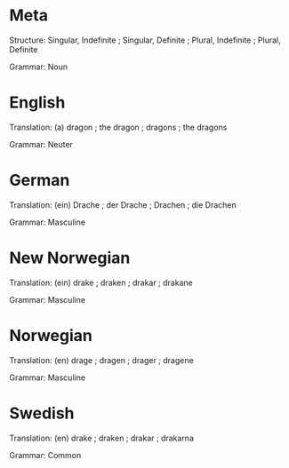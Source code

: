 Meta
====

Structure: Singular, Indefinite ; Singular, Definite ; Plural, Indefinite ; Plural, Definite

Grammar:   Noun



English
=======

Translation: (a) dragon ; the dragon ; dragons ; the dragons

Grammar:     Neuter



German
======

Translation: (ein) Drache ; der Drache ; Drachen ; die Drachen

Grammar:     Masculine



New Norwegian
=============

Translation: (ein) drake ; draken ; drakar ; drakane

Grammar:     Masculine



Norwegian
=========

Translation: (en) drage ; dragen ; drager ; dragene

Grammar:     Masculine



Swedish
=======

Translation: (en) drake ; draken ; drakar ; drakarna

Grammar:     Common

